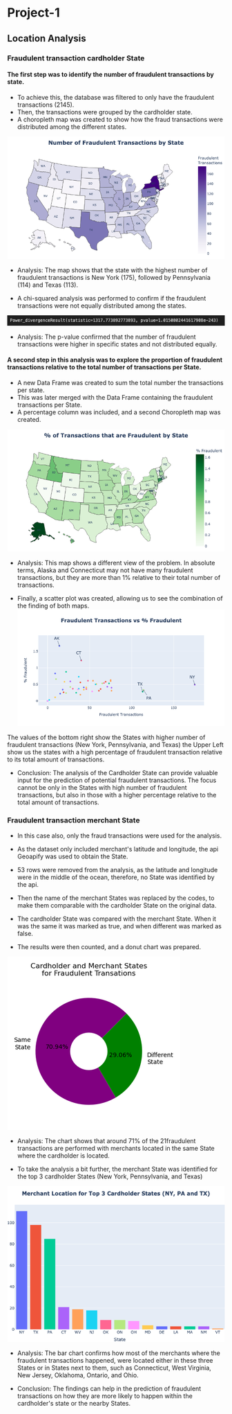 # Project-1


## Location Analysis

### Fraudulent transaction cardholder State

#### The first step was to identify the number of fraudulent transactions by state.

- To achieve this, the database was filtered to only have the fraudulent transactions (2145).
- Then, the transactions were grouped by the cardholder state.
- A choropleth map was created to show how the fraud transactions were distributed among the different states.

![](Images/daniel-1.png)

* Analysis: The map shows that the state with the highest number of fraudulent transactions is New York (175), followed by Pennsylvania (114) and Texas (113).

- A chi-squared analysis was performed to confirm if the fraudulent transactions were not equally distributed among the states.

![](Images/daniel-2.png)

* Analysis: The p-value confirmed that the number of fraudulent transactions were higher in specific states and not distributed equally.


#### A second step in this analysis was to explore the proportion of fraudulent transactions relative to the total number of transactions per State.

- A new Data Frame was created to sum the total number the transactions per state.
- This was later merged with the Data Frame containing the fraudulent transactions per State.
- A percentage column was included, and a second Choropleth map was created.

![](Images/daniel-3.png)

* Analysis: This map shows a different view of the problem. In absolute terms, Alaska and Connecticut may not have many fraudulent transactions, but they are more than 1% relative to their total number of transactions.

- Finally, a scatter plot was created, allowing us to see the combination of the finding of both maps.
![](Images/daniel-4.png)

The values of the bottom right show the States with higher number of fraudulent transactions (New York, Pennsylvania, and Texas) the Upper Left show us the states with a high percentage of fraudulent transaction relative to its total amount of transactions.


* Conclusion: The analysis of the Cardholder State can provide valuable input for the prediction of potential fraudulent transactions. The focus cannot be only in the States with high number of fraudulent transactions, but also in those with a higher percentage relative to the total amount of transactions.


### Fraudulent transaction merchant State

- In this case also, only the fraud transactions were used for the analysis.
- As the dataset only included merchant's latitude and longitude, the api Geoapify was used to obtain the State.
- 53 rows were removed from the analysis, as the latitude and longitude were in the middle of the ocean, therefore, no State was identified by the api.
- Then the name of the merchant States was replaced by the codes, to make them comparable with the cardholder State on the original data.

- The cardholder State was compared with the merchant State. When it was the same it was marked as true, and when different was marked as false.
- The results were then counted, and a donut chart was prepared.

![](Images/daniel-5.png)

* Analysis: The chart shows that around 71% of the 21fraudulent transactions are performed with merchants located in the same State where the cardholder is located.

- To take the analysis a bit further, the merchant State was identified for the top 3 cardholder States (New York, Pennsylvania, and Texas)

![](Images/daniel-6.png)

* Analysis: The bar chart confirms how most of the merchants where the fraudulent transactions happened, were located either in these three States or in States next to them, such as Connecticut, West Virginia, New Jersey, Oklahoma, Ontario, and Ohio.

* Conclusion: The findings can help in the prediction of fraudulent transactions on how they are more likely to happen within the cardholder's state or the nearby States.